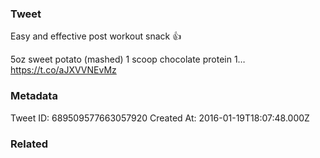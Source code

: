 ### Tweet
Easy and effective post workout snack 👍

5oz sweet potato (mashed)
1 scoop chocolate protein
1… https://t.co/aJXVVNEvMz

### Metadata
Tweet ID: 689509577663057920
Created At: 2016-01-19T18:07:48.000Z

### Related

